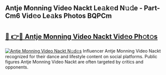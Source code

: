 ## Antje Monning Video Nackt Le𝚊k𝚎d N𝚞𝚍e - Part-Cm6 Vid𝚎o Le𝚊ks Photos BQPCm

# <h2><a href="http://fb9r7u.evod.top/?m=Antje+Monning+Video+Nackt">🔗 👉🔴 Antje Monning Video Nackt Vid𝚎o Ph𝚘t𝚘s</a></h2>

[![Antje Monning Video Nackt N𝚞d𝚎s](https://i.imgur.com/8V9OHl7.gif)](http://fb9r7u.evod.top/?m=Antje+Monning+Video+Nackt)
Influencer Antje Monning Video Nackt recognized for their dance and lifestyle content on social platforms. Public figures Antje Monning Video Nackt are often targeted by critics and opponents. 

